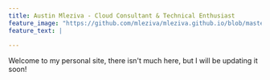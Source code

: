 ```yaml
---
title: Austin Mleziva - Cloud Consultant & Technical Enthusiast
feature_image: "https://github.com/mleziva/mleziva.github.io/blob/master/assets/img/2021-11-03_11h50_46.png?raw=true"
feature_text: |
  
---
```


Welcome to my personal site, there isn't much here, but I will be updating it soon!

